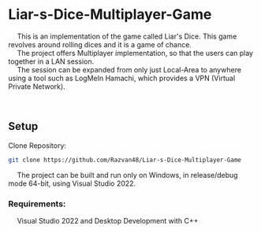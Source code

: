 # Liar-s-Dice-Multiplayer-Game
&emsp; This is an implementation of the game called Liar's Dice. This game revolves around rolling dices and it is a game of chance. <br/>
&emsp; The project offers Multiplayer implementation, so that the users can play together in a LAN session. <br/>
&emsp; The session can be expanded from only just Local-Area to anywhere using a tool such as LogMeIn Hamachi, which provides a VPN (Virtual Private Network). <br/>

<br/>

## Setup  
Clone Repository:
```sh
git clone https://github.com/Razvan48/Liar-s-Dice-Multiplayer-Game
```

&emsp; The project can be built and run only on Windows, in release/debug mode 64-bit, using Visual Studio 2022. <br/>

### Requirements:
&emsp; Visual Studio 2022 and Desktop Development with C++ <br/>

<br/>
<br/>
<br/>
